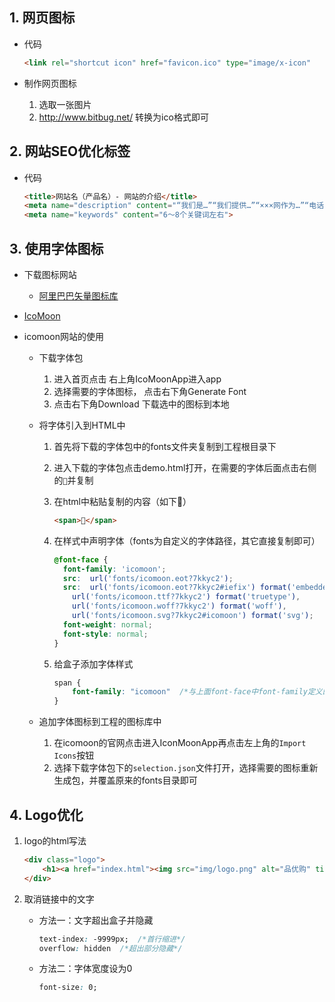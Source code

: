 ## 1. 网页图标

- 代码

  ```html
  <link rel="shortcut icon" href="favicon.ico" type="image/x-icon"
  ```

- 制作网页图标
  1. 选取一张图片 
  2. http://www.bitbug.net/ 转换为ico格式即可

## 2. 网站SEO优化标签

- 代码

  ```html
  <title>网站名（产品名）- 网站的介绍</title>
  <meta name="description" content="“我们是…”“我们提供…”“×××网作为…”“电话：010…”">
  <meta name="keywords" content="6～8个关键词左右">
  ```

## 3. 使用字体图标

- 下载图标网站

  - [阿里巴巴矢量图标库](http://www.iconfont.cn/)
- [IcoMoon](http://icomoon.io)

- icomoon网站的使用

  - 下载字体包
    1. 进入首页点击 右上角IcoMoonApp进入app 
    2. 选择需要的字体图标， 点击右下角Generate Font
    3. 点击右下角Download 下载选中的图标到本地
    
  - 将字体引入到HTML中
  
    1. 首先将下载的字体包中的fonts文件夹复制到工程根目录下
  
    2. 进入下载的字体包点击demo.html打开，在需要的字体后面点击右侧的``并复制
  
    3. 在html中粘贴复制的内容（如下）
  
       ```html
       <span></span>
       ```
  
    4. 在样式中声明字体（fonts为自定义的字体路径，其它直接复制即可）
  
       ```css
       @font-face {
         font-family: 'icomoon';
         src:  url('fonts/icomoon.eot?7kkyc2');
         src:  url('fonts/icomoon.eot?7kkyc2#iefix') format('embedded-opentype'),
           url('fonts/icomoon.ttf?7kkyc2') format('truetype'),
           url('fonts/icomoon.woff?7kkyc2') format('woff'),
           url('fonts/icomoon.svg?7kkyc2#icomoon') format('svg');
         font-weight: normal;
         font-style: normal;
       }
       ```
  
    5. 给盒子添加字体样式
  
       ```css
       span {
           font-family: "icomoon"  /*与上面font-face中font-family定义的一致*/
       }
       ```
  
  - 追加字体图标到工程的图标库中
    1. 在icomoon的官网点击进入IconMoonApp再点击左上角的`Import Icons`按钮
    2. 选择下载字体包下的`selection.json`文件打开，选择需要的图标重新生成包，并覆盖原来的fonts目录即可

## 4. Logo优化

1. logo的html写法

   ```html
   <div class="logo">
       <h1><a href="index.html"><img src="img/logo.png" alt="品优购" title="品优购">品优购</a></h1>
   </div>
   ```

2. 取消链接中的文字

   - 方法一：文字超出盒子并隐藏

     ``` css
     text-index: -9999px;  /*首行缩进*/
     overflow: hidden  /*超出部分隐藏*/
     ```

   - 方法二：字体宽度设为0

     ```css
     font-size: 0;
     ```










